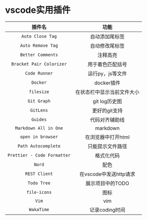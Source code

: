 # vscode实用插件

| 插件名 | 功能 |
|:-:|:-:|
| `Auto Close Tag` | 自动添加尾标签 |
| `Auto Remove Tag` | 自动修改尾标签 |
| `Better Comments` | 注释高亮 |
| `Bracket Pair Colorizer` | 用于着色匹配括号 |
| `Code Runner` | 运行py，js等文件 |
| `Docker` | docker插件 |
| `filesize` | 在状态栏中显示当前文件大小 |
| `Git Graph` | git log历史图 |
| `GitLens` | 更好的git支持 |
| `Guides` | 代码对齐辅助线 |
| `Markdown All in One` | markdown |
| `open in browser` | 在浏览器中打开html |
| `Path Autocomplete` | 只能提示文件路径 |
| `Prettier - Code Formatter` | 格式化代码 |
| `Nord` | 配色 |
| `REST Client` | 在vscode中发送http请求 |
| `Todo Tree` | 展示项目中的TODO |
| `file-icons` | 图标 |
| `Vim` | vim |
| `WakaTime` | 记录coding时间 |
